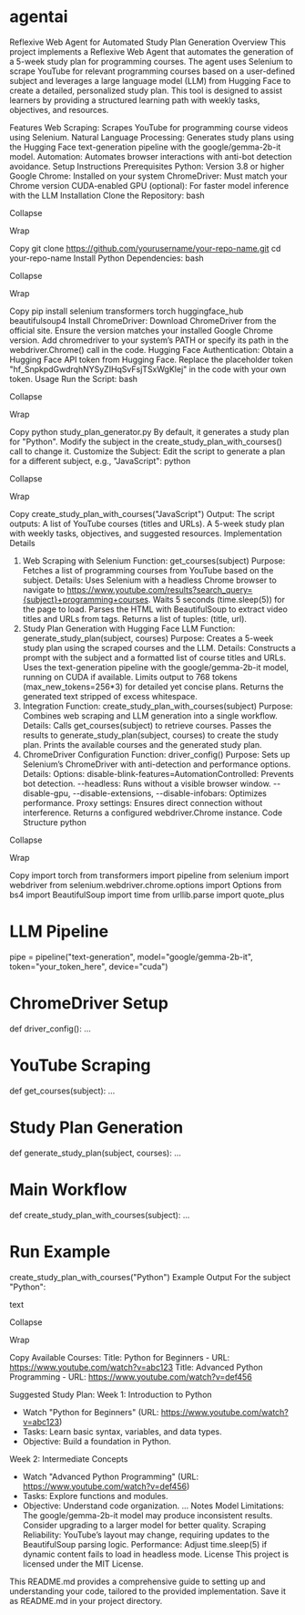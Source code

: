 # agentai
Reflexive Web Agent for Automated Study Plan Generation
Overview
This project implements a Reflexive Web Agent that automates the generation of a 5-week study plan for programming courses. The agent uses Selenium to scrape YouTube for relevant programming courses based on a user-defined subject and leverages a large language model (LLM) from Hugging Face to create a detailed, personalized study plan. This tool is designed to assist learners by providing a structured learning path with weekly tasks, objectives, and resources.

Features
Web Scraping: Scrapes YouTube for programming course videos using Selenium.
Natural Language Processing: Generates study plans using the Hugging Face text-generation pipeline with the google/gemma-2b-it model.
Automation: Automates browser interactions with anti-bot detection avoidance.
Setup Instructions
Prerequisites
Python: Version 3.8 or higher
Google Chrome: Installed on your system
ChromeDriver: Must match your Chrome version
CUDA-enabled GPU (optional): For faster model inference with the LLM
Installation
Clone the Repository:
bash

Collapse

Wrap

Copy
git clone https://github.com/yourusername/your-repo-name.git
cd your-repo-name
Install Python Dependencies:
bash

Collapse

Wrap

Copy
pip install selenium transformers torch huggingface_hub beautifulsoup4
Install ChromeDriver:
Download ChromeDriver from the official site.
Ensure the version matches your installed Google Chrome version.
Add chromedriver to your system’s PATH or specify its path in the webdriver.Chrome() call in the code.
Hugging Face Authentication:
Obtain a Hugging Face API token from Hugging Face.
Replace the placeholder token "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" in the code with your own token.
Usage
Run the Script:
bash

Collapse

Wrap

Copy
python study_plan_generator.py
By default, it generates a study plan for "Python". Modify the subject in the create_study_plan_with_courses() call to change it.
Customize the Subject:
Edit the script to generate a plan for a different subject, e.g., "JavaScript":
python

Collapse

Wrap

Copy
create_study_plan_with_courses("JavaScript")
Output:
The script outputs:
A list of YouTube courses (titles and URLs).
A 5-week study plan with weekly tasks, objectives, and suggested resources.
Implementation Details
1. Web Scraping with Selenium
Function: get_courses(subject)
Purpose: Fetches a list of programming courses from YouTube based on the subject.
Details:
Uses Selenium with a headless Chrome browser to navigate to https://www.youtube.com/results?search_query={subject}+programming+courses.
Waits 5 seconds (time.sleep(5)) for the page to load.
Parses the HTML with BeautifulSoup to extract video titles and URLs from <a id="video-title"> tags.
Returns a list of tuples: (title, url).
2. Study Plan Generation with Hugging Face LLM
Function: generate_study_plan(subject, courses)
Purpose: Creates a 5-week study plan using the scraped courses and the LLM.
Details:
Constructs a prompt with the subject and a formatted list of course titles and URLs.
Uses the text-generation pipeline with the google/gemma-2b-it model, running on CUDA if available.
Limits output to 768 tokens (max_new_tokens=256*3) for detailed yet concise plans.
Returns the generated text stripped of excess whitespace.
3. Integration
Function: create_study_plan_with_courses(subject)
Purpose: Combines web scraping and LLM generation into a single workflow.
Details:
Calls get_courses(subject) to retrieve courses.
Passes the results to generate_study_plan(subject, courses) to create the study plan.
Prints the available courses and the generated study plan.
4. ChromeDriver Configuration
Function: driver_config()
Purpose: Sets up Selenium’s ChromeDriver with anti-detection and performance options.
Details:
Options:
disable-blink-features=AutomationControlled: Prevents bot detection.
--headless: Runs without a visible browser window.
--disable-gpu, --disable-extensions, --disable-infobars: Optimizes performance.
Proxy settings: Ensures direct connection without interference.
Returns a configured webdriver.Chrome instance.
Code Structure
python

Collapse

Wrap

Copy
import torch
from transformers import pipeline
from selenium import webdriver
from selenium.webdriver.chrome.options import Options
from bs4 import BeautifulSoup
import time
from urllib.parse import quote_plus

# LLM Pipeline
pipe = pipeline("text-generation", model="google/gemma-2b-it", token="your_token_here", device="cuda")

# ChromeDriver Setup
def driver_config(): ...

# YouTube Scraping
def get_courses(subject): ...

# Study Plan Generation
def generate_study_plan(subject, courses): ...

# Main Workflow
def create_study_plan_with_courses(subject): ...

# Run Example
create_study_plan_with_courses("Python")
Example Output
For the subject "Python":

text

Collapse

Wrap

Copy
Available Courses:
Title: Python for Beginners - URL: https://www.youtube.com/watch?v=abc123
Title: Advanced Python Programming - URL: https://www.youtube.com/watch?v=def456

Suggested Study Plan:
Week 1: Introduction to Python
- Watch "Python for Beginners" (URL: https://www.youtube.com/watch?v=abc123)
- Tasks: Learn basic syntax, variables, and data types.
- Objective: Build a foundation in Python.

Week 2: Intermediate Concepts
- Watch "Advanced Python Programming" (URL: https://www.youtube.com/watch?v=def456)
- Tasks: Explore functions and modules.
- Objective: Understand code organization.
...
Notes
Model Limitations: The google/gemma-2b-it model may produce inconsistent results. Consider upgrading to a larger model for better quality.
Scraping Reliability: YouTube’s layout may change, requiring updates to the BeautifulSoup parsing logic.
Performance: Adjust time.sleep(5) if dynamic content fails to load in headless mode.
License
This project is licensed under the MIT License.

This README.md provides a comprehensive guide to setting up and understanding your code, tailored to the provided implementation. Save it as README.md in your project directory.
